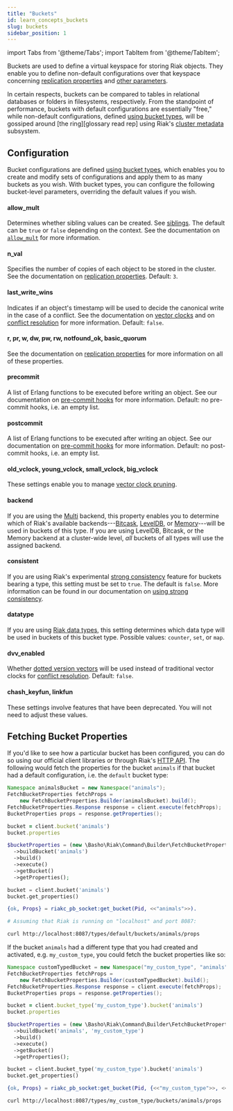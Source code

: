 ```yaml
---
title: "Buckets"
id: learn_concepts_buckets
slug: buckets 
sidebar_position: 1
---
```


import Tabs from '@theme/Tabs';
import TabItem from '@theme/TabItem';

[apps cluster metadata]: ../../developing/app-guide/cluster-metadata.md
[cluster ops bucket types]: ../../using/cluster-operations/bucket-types.md
[cluster ops strong consistency]: ../../using/cluster-operations/strong-consistency.md
[concept causal context]: ../../learn/concepts/causal-context.md
[concept causal context sib]: ../../learn/concepts/causal-context.md#siblings
[concept replication]: ../../learn/concepts/replication.md
[concept strong consistency]: ../../using/reference/strong-consistency.md
[config basic]: ../../configuring/basic.md
[dev api http]: ../../developing/api/http/index.md
[dev data types]: ../../developing/data-types/index.md
[glossary ring]: ../../learn/glossary.md#ring
[plan backend leveldb]: ../../setup/planning/backend/leveldb.md
[plan backend bitcask]: ../../setup/planning/backend/bitcask.md
[plan backend memory]: ../../setup/planning/backend/memory.md
[plan backend multi]: ../../setup/planning/backend/multi.md
[usage bucket types]: ../../developing/usage/bucket-types.md
[usage commit hooks]: ../../developing/usage/commit-hooks.md
[usage conflict resolution]: ../../developing/usage/conflict-resolution/index.md
[usage replication]: ../../developing/usage/replication.md


Buckets are used to define a virtual keyspace for storing Riak objects.
They enable you to define non-default configurations over that keyspace
concerning [replication properties][concept replication] and [other
parameters][config basic].

In certain respects, buckets can be compared to tables in relational
databases or folders in filesystems, respectively. From the standpoint
of performance, buckets with default configurations are essentially
"free," while non-default configurations, defined [using bucket
types][cluster ops bucket types], will be gossiped around [the ring][glossary read rep] using Riak's [cluster metadata][apps cluster metadata] subsystem.

## Configuration

Bucket configurations are defined [using bucket types][cluster ops bucket types], which enables
you to create and modify sets of configurations and apply them to as
many buckets as you wish. With bucket types, you can configure the
following bucket-level parameters, overriding the default values if you
wish.

#### allow_mult

Determines whether sibling values can be created. See [siblings][concept causal context sib]. The default can be `true` or `false` depending on
the context. See the documentation on [`allow_mult`][usage bucket types] for more
information.

#### n_val

Specifies the number of copies of each object to be stored in the
cluster. See the documentation on [replication properties][usage replication]. Default:
`3`.

#### last_write_wins

Indicates if an object's timestamp will be used to decide the canonical
write in the case of a conflict. See the documentation on [vector
clocks][concept causal context] and on [conflict resolution][usage conflict resolution] for more information. Default:
`false`.

#### r, pr, w, dw, pw, rw, notfound_ok, basic_quorum

See the documentation on [replication properties][usage replication] for more information
on all of these properties.

#### precommit

A list of Erlang functions to be executed before writing an object. See
our documentation on [pre-commit hooks][usage commit hooks] for more information. Default: no pre-commit
hooks, i.e. an empty list.

#### postcommit

A list of Erlang functions to be executed after writing an object. See
our documentation on [pre-commit hooks][usage commit hooks] for more information. Default: no post-commit
hooks, i.e. an empty list.

#### old_vclock, young_vclock, small_vclock, big_vclock

These settings enable you to manage [vector clock pruning][concept causal context].

#### backend

If you are using the [Multi][plan backend multi] backend, this property enables you to
determine which of Riak's available backends---[Bitcask][plan backend bitcask], [LevelDB][plan backend leveldb], or [Memory][plan backend memory]---will be used in buckets of this type. If you are using
LevelDB, Bitcask, or the Memory backend at a cluster-wide level, _all_
buckets of all types will use the assigned backend.

#### consistent

If you are using Riak's experimental [strong consistency][concept strong consistency] feature for buckets
bearing a type, this setting must be set to `true`. The default is
`false`. More information can be found in our documentation on [using
strong consistency][cluster ops strong consistency].

#### datatype

If you are using [Riak data types][dev data types], this setting
determines which data type will be used in
buckets of this bucket type. Possible values: `counter`, `set`, or
`map`.

#### dvv_enabled

Whether [dotted version vectors][concept causal context]
will be used instead of traditional vector clocks for [conflict resolution][usage conflict resolution]. Default: `false`.

#### chash_keyfun, linkfun

These settings involve features that have been deprecated. You will not
need to adjust these values.

## Fetching Bucket Properties

If you'd like to see how a particular bucket has been configured, you
can do so using our official client libraries or through Riak's [HTTP
API][dev api http]. The following would fetch the properties for the bucket
`animals` if that bucket had a default configuration, i.e. the `default`
bucket type:

<Tabs>
<TabItem label="Java" value="java" default>

```java
Namespace animalsBucket = new Namespace("animals");
FetchBucketProperties fetchProps =
    new FetchBucketProperties.Builder(animalsBucket).build();
FetchBucketProperties.Response response = client.execute(fetchProps);
BucketProperties props = response.getProperties();
```

</TabItem>
<TabItem label="Ruby" value="ruby">

```ruby
bucket = client.bucket('animals')
bucket.properties
```

</TabItem>
<TabItem label="PHP" value="php">

```php
$bucketProperties = (new \Basho\Riak\Command\Builder\FetchBucketProperties($riak))
  ->buildBucket('animals')
  ->build()
  ->execute()
  ->getBucket()
  ->getProperties();
```

</TabItem>
<TabItem label="Python" value="python">

```python
bucket = client.bucket('animals')
bucket.get_properties()
```

</TabItem>
<TabItem label="Erlang" value="erlang">

```erlang
{ok, Props} = riakc_pb_socket:get_bucket(Pid, <<"animals">>).
```

</TabItem>
<TabItem label="CURL" value="curl">

```bash
# Assuming that Riak is running on "localhost" and port 8087:

curl http://localhost:8087/types/default/buckets/animals/props
```

</TabItem>
</Tabs>

If the bucket `animals` had a different type that you had created and
activated, e.g. `my_custom_type`, you could fetch the bucket properties
like so:

<Tabs>
<TabItem label="Java" value="java" default>

```java
Namespace customTypedBucket = new Namespace("my_custom_type", "animals");
FetchBucketProperties fetchProps =
    new FetchBucketProperties.Builder(customTypedBucket).build();
FetchBucketProperties.Response response = client.execute(fetchProps);
BucketProperties props = response.getProperties();
```

</TabItem>
<TabItem label="Ruby" value="ruby">

```ruby
bucket = client.bucket_type('my_custom_type').bucket('animals')
bucket.properties
```

</TabItem>
<TabItem label="PHP" value="php">

```php
$bucketProperties = (new \Basho\Riak\Command\Builder\FetchBucketProperties($riak))
  ->buildBucket('animals', 'my_custom_type')
  ->build()
  ->execute()
  ->getBucket()
  ->getProperties();
```

</TabItem>
<TabItem label="Python" value="python">

```python
bucket = client.bucket_type('my_custom_type').bucket('animals')
bucket.get_properties()
```

</TabItem>
<TabItem label="Erlang" value="erlang">

```erlang
{ok, Props} = riakc_pb_socket:get_bucket(Pid, {<<"my_custom_type">>, <<"animals">>}).
```

</TabItem>
<TabItem label="CURL" value="curl">

```bash
curl http://localhost:8087/types/my_custom_type/buckets/animals/props
```

</TabItem>
</Tabs>